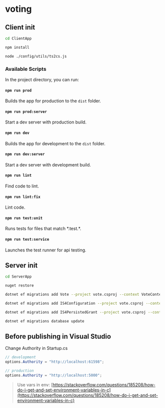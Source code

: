 # voting

## Client init

```sh
cd ClientApp

npm install

node ./config/utils/ts2cs.js
```

### Available Scripts

In the project directory, you can run:

#### `npm run prod`

Builds the app for production to the `dist` folder.

#### `npm run prod:server`

Start a dev server with production build.

#### `npm run dev`

Builds the app for development to the `dist` folder.

#### `npm run dev:server`

Start a dev server with development build.

#### `npm run lint`

Find code to lint.

#### `npm run lint:fix`

Lint code.

#### `npm run test:unit`

Runs tests for files that match \*.test.\*.

#### `npm run test:service`

Launches the test runner for api testing.

## Server init

```sh
cd ServerApp

nuget restore

dotnet ef migrations add Vote --project vote.csproj --context VoteContext

dotnet ef migrations add IS4Configuration --project vote.csproj --context IdentityServer4.EntityFramework.DbContexts.ConfigurationDbContext

dotnet ef migrations add IS4PersistedGrant --project vote.csproj --context IdentityServer4.EntityFramework.DbContexts.PersistedGrantDbContext

dotnet ef migrations database update
```

## Before publishing in Visual Studio

Change Authority in Startup.cs

```cs
// development
options.Authority = "http://localhost:61598";

// production
options.Authority = "http://localhost:5000";
```

> Use vars in env: [https://stackoverflow.com/questions/185208/how-do-i-get-and-set-environment-variables-in-c](https://stackoverflow.com/questions/185208/how-do-i-get-and-set-environment-variables-in-c)
